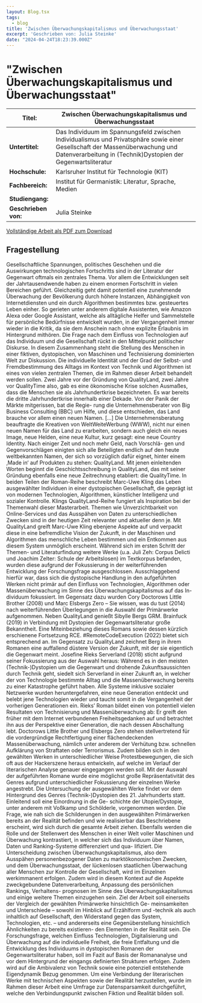 ```yaml
---
layout: Blog.tsx
tags:
  - blog
title: 'Zwischen Überwachungskapitalismus und Überwachungsstaat'
excerpt: 'Geschrieben von: Julia Steinke'
date: "2024-04-24T18:23:39.000Z"
---
```


# "Zwischen Überwachungskapitalismus und Überwachungsstaat"

<table class="table table-striped">
<thead>
<tr>
<th><strong>Titel:</strong></th>
<th>Zwischen Überwachungskapitalismus und Überwachungsstaat</th>
</tr>
</thead>
<tbody>
<tr>
<td><strong>Untertitel:</strong></td>
<td>Das Individuum im Spannungsfeld zwischen Individualismus und
Privatsphäre sowie einer Gesellschaft der Massenüberwachung und
Datenverarbeitung in (Technik)Dystopien der Gegenwartsliteratur</td>
</tr>
<tr>
<td><strong>Hochschule:</strong></td>
<td>Karlsruher Institut für Technologie (KIT)</td>
</tr>
<tr>
<td><strong>Fachbereich:</strong></td>
<td>Institut für Germanistik: Literatur, Sprache, Medien</td>
</tr>
<tr>
<td><strong>Studiengang:</strong></td>
<td></td>
</tr>
<tr>
<td><strong>Geschrieben von:</strong></td>
<td>Julia Steinke</td>
</tr>
</tbody>
</table>


[Vollständige Arbeit als PDF zum Download](/arbeiten/arbeit-5.pdf)

## Fragestellung

Gesellschaftliche Spannungen, politisches Geschehen und die Auswirkungen technologischen
Fortschritts sind in der Literatur der Gegenwart oftmals ein zentrales Thema. Vor allem
die Entwicklungen seit der Jahrtausendwende haben zu einem enormen Fortschritt in
vielen Bereichen geführt. Gleichzeitig geht damit potentiell eine zunehmende Überwachung
der Bevölkerung durch höhere Instanzen, Abhängigkeit von Internetdiensten und ein durch
Algorithmen bestimmtes bzw. gesteuertes Leben einher. So gerieten unter anderem digitale
Assistenten, wie Amazon Alexa oder Google Assistant, welche als alltägliche Helfer und
Sammelstelle für persönliche Bedürfnisse entwickelt wurden, in der Vergangenheit immer
wieder in die Kritik, da sie dem Anschein nach ohne explizite Erlaubnis im Hintergrund
mithören. Die Frage nach dem Einfluss von Technologien auf das Individuum und die
Gesellschaft rückt in den Mittelpunkt politischer Diskurse. In diesem Zusammenhang
steht die Stellung des Menschen in einer fiktiven, dystopischen, von Maschinen und
Technisierung dominierten Welt zur Diskussion. Die individuelle Identität und der Grad
der Selbst- und Fremdbestimmung des Alltags im Kontext von Technik und Algorithmen
ist eines von vielen zentralen Themen, die im Rahmen dieser Arbeit behandelt werden
sollen.
Zwei Jahre vor der Gründung von QualityLand, zwei Jahre vor QualityTime
also, gab es eine ökonomische Krise solchen Ausmaßes, dass die Menschen sie
als Jahrhundertkrise bezeichneten. Es war bereits die dritte Jahrhundertkrise
innerhalb einer Dekade. Von der Panik der Märkte mitgerissen, bat die Regie-
rung die Unternehmensberater von Big Business Consulting (BBC) um Hilfe,
und diese entschieden, das Land brauche vor allem einen neuen Namen. [...]
Die Unternehmensberatung beauftragte die Kreativen von WeltWeiteWerbung
(WWW), nicht nur einen neuen Namen für das Land zu erarbeiten, sondern
auch gleich ein neues Image, neue Helden, eine neue Kultur, kurz gesagt: eine
neue Country Identity. Nach einiger Zeit und noch mehr Geld, nach Vorschlä-
gen und Gegenvorschlägen einigten sich alle Beteiligten endlich auf den heute
weltbekannten Namen, der sich so vorzüglich dafür eignet, hinter einem ‚Made
in‘ auf Produkten zu stehen: QualityLand.
Mit jenen einleitenden Worten beginnt die Geschichtsschreibung in QualityLand, das mit
seiner Gründung ebenfalls eine neue Zeitrechnung etabliert: die QualityTime. In beiden
Teilen der Roman-Reihe beschreibt Marc-Uwe Kling das Leben ausgewählter Individuen in
einer dystopischen Gesellschaft, die geprägt ist von modernen Technologien, Algorithmen,
künstlicher Intelligenz und sozialer Kontrolle.
Klings QualityLand-Reihe fungiert als Inspiration bei der Themenwahl dieser Masterarbeit.
Themen wie Unverzichtbarkeit von Online-Services und das Ausspähen von Daten zu
unterschiedlichen Zwecken sind in der heutigen Zeit relevanter und aktueller denn je.
Mit QualityLand greift Marc-Uwe Kling ebenjene Aspekte auf und verpackt diese in eine
befremdliche Vision der Zukunft, in der Maschinen und Algorithmen das menschliche
Leben bestimmen und ein Entkommen aus diesem System unmöglich erscheint.
Während sich im ersten Schritt der Themen- und Literaturfindung weitere Werke (u.a.
Juli Zeh: Corpus Delicti und Joachim Zelter: Schule der Arbeitslosen) im Textkorpus
befanden, wurden diese aufgrund der Fokussierung in der weiterführenden Entwicklung der
Forschungsfrage ausgeschlossen. Ausschlaggebend hierfür war, dass sich die dystopische
Handlung in den aufgeführten Werken nicht primär auf den Einfluss von Technologien,
Algorithmen oder Massenüberwachung im Sinne des Überwachungskapitalismus auf das In-
dividuum fokussiert. Im Gegensatz dazu wurden Cory Doctorows Little Brother (2008) und
Marc Elsbergs Zero – Sie wissen, was du tust (2014) nach weiterführenden Überlegungen
in die Auswahl der Primärwerke aufgenommen.
Neben QualityLand genießt Sibylle Bergs GRM. Brainfuck (2019) in Verbindung mit
Dystopien der Gegenwartsliteratur große Bekanntheit. Eine Miteinbeziehung dieses Romans
sowie dessen kürzlich erschienene Fortsetzung RCE. #RemoteCodeExecution (2022) bietet
sich entsprechend an. Im Gegensatz zu QualityLand zeichnet Berg in ihrem Romanen
eine auffallend düstere Version der Zukunft, mit der sie eigentlich die Gegenwart meint.
Josefine Rieks Serverland (2018) sticht aufgrund seiner Fokussierung aus der Auswahl
heraus: Während es in den meisten (Technik-)Dystopien um die Gegenwart und drohende
Zukunftsaussichten durch Technik geht, siedelt sich Serverland in einer Zukunft an, in
welcher der von Technologie bestimmte Alltag und die Massenüberwachung bereits zu
einer Katastrophe geführt haben. Alle Systeme inklusive sozialer Netzwerke wurden
heruntergefahren, eine neue Generation entdeckt und belebt jene Technologien wieder und
taucht somit in die Vergangenheit der vorherigen Generationen ein. Rieks’ Roman bildet
einen von potentiell vielen Resultaten von Technisierung und Massenüberwachung ab: Er
greift den früher mit dem Internet verbundenen Freiheitsgedanken auf und betrachtet ihn
aus der Perspektive einer Generation, die nach dessen Abschaltung lebt. Doctorows Little
Brother und Elsbergs Zero stehen stellvertretend für die vordergründige Rechtfertigung
einer flächendeckenden Massenüberwachung, nämlich unter anderem der Verhütung bzw.
schnellen Aufklärung von Straftaten oder Terrorismus. Zudem bilden sich in den gewählten
Werken in unterschiedlicher Weise Protestbewegungen, die sich oft aus der Hackerszene
heraus entwickeln, auf welche im Verlauf der literarischen Analyse genauer eingegangen
werden soll. Mit der Auswahl der aufgeführten Romane wurde eine möglichst große
Repräsentativität des Genres aufgrund unterschiedlicher Fokussierung der einzelnen Werke
angestrebt.
Die Untersuchung der ausgewählten Werke findet vor dem Hintergrund des Genres
(Technik-)Dystopien des 21. Jahrhunderts statt. Einleitend soll eine Einordnung in die Ge-
schichte der Utopie/Dystopie, unter anderem mit Voßkamp und Schölderle, vorgenommen
werden. Die Frage, wie nah sich die Schilderungen in den ausgewählten Primärwerken
bereits an der Realität befinden und wie realisierbar das Beschriebene erscheint, wird
sich durch die gesamte Arbeit ziehen. Ebenfalls werden die Rolle und der Stellenwert
des Menschen in einer Welt voller Maschinen und Überwachung kontrastiert, in welcher
sich das Individuum über Namen, Daten und Ranking-Systeme differenziert und qua-
lifiziert. Die Unterscheidung zwischen Überwachungskapitalismus, also dem Ausspähen
personenbezogener Daten zu marktökonomischen Zwecken, und dem Überwachungsstaat,
der lückenlosen staatlichen Überwachung aller Menschen zur Kontrolle der Gesellschaft,
wird im Einzelnen werkimmanent erfolgen. Zudem wird in diesem Kontext auf die Aspekte
zweckgebundene Datenverarbeitung, Anpassung des persönlichen Rankings, Verhaltens-
prognosen im Sinne des Überwachungskapitalismus und einige weitere Themen einzugehen
sein.
Ziel der Arbeit soll einerseits der Vergleich der gewählten Primärwerke hinsichtlich Ge-
meinsamkeiten und Unterschiede – sowohl im Hinblick auf Erzählform und -technik als
auch inhaltlich auf Gesellschaft, den Widerstand gegen das System, Technologien, etc. –
und andererseits eine Gegenüberstellung hinsichtlich Ähnlichkeiten zu bereits existieren-
den Elementen in der Realität sein. Die Forschungsfrage, welchen Einfluss Technologien,
Digitalisierung und Überwachung auf die individuelle Freiheit, die freie Entfaltung und die
Entwicklung des Individuums in dystopischen Romanen der Gegenwartsliteratur haben,
soll im Fazit auf Basis der Romananalyse und vor dem Hintergrund der eingangs definierten
Strukturen erfolgen. Zudem wird auf die Ambivalenz von Technik sowie eine potenziell
entstehende Eigendynamik Bezug genommen. Um eine Verbindung der literarischen Werke
mit technischen Aspekten sowie der Realität herzustellen, wurde im Rahmen dieser Arbeit
eine Umfrage zur Datensparsamkeit durchgeführt, welche den Verbindungspunkt zwischen
Fiktion und Realität bilden soll.